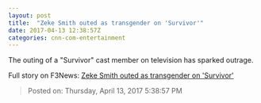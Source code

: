 ```yaml
---
layout: post
title:  "Zeke Smith outed as transgender on 'Survivor'"
date: 2017-04-13 12:38:57Z
categories: cnn-com-entertainment
---
```


The outing of a "Survivor" cast member on television has sparked outrage.


Full story on F3News: [Zeke Smith outed as transgender on 'Survivor'](http://www.f3nws.com/n/KkZP4D)

> Posted on: Thursday, April 13, 2017 5:38:57 PM
